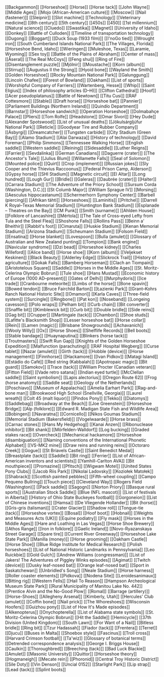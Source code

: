 [[Backgammon]]
[[Horseshoe]]
[[Horse]]
[[Horse tack]]
[[John Wayne]]
[[Middle Ages]]
[[Mojo (African-American culture)]]
[[Moscow]]
[[Nail (fastener)]]
[[Sleipnir]]
[[Slot machine]]
[[Technology]]
[[Veterinary medicine]]
[[8th century]]
[[5th century]]
[[450s]]
[[450]]
[[1st millennium]]
[[Natural science]]
[[Cluedo]]
[[Swastika]]
[[Magnet]]
[[University of Idaho]]
[[Donkey]]
[[Battle of Culloden]]
[[Timeline of transportation technology]]
[[Dugong]]
[[Boggart]]
[[Duck Soup (1933 film)]]
[[I'noGo tied]]
[[Wrought iron]]
[[South Cumberland Islands National Park]]
[[The Villages, Florida]]
[[Horseshoe Bend, Idaho]]
[[Wieringen]]
[[Muleshoe, Texas]]
[[Laramie, Wyoming]]
[[Sex toy]]
[[Battle of the Plains of Abraham]]
[[Center of mass]]
[[Åseral]]
[[The Real McCoys]]
[[Feng shui]]
[[Ring of Fire]]
[[Disentanglement puzzle]]
[[Mjölnir]]
[[Moustache]]
[[Korn (album)]]
[[Stirrup]]
[[Augustus II the Strong]]
[[Hyoid bone]]
[[Wayland the Smith]]
[[Golden Horseshoe]]
[[Rocky Mountain National Park]]
[[Galunggung]]
[[Lincoln Chafee]]
[[Forest of Bowland]]
[[Oakham]]
[[List of sports]]
[[Worshipful Company of Farriers]]
[[Wartenberg, Hesse]]
[[Whip]]
[[Saint Eligius]]
[[Index of philosophy articles (D–H)]]
[[Clifton Cathedral]]
[[Hoof]]
[[Acer pseudoplatanus]]
[[Battle of Newtown]]
[[Titu Cusi]]
[[RAF Cottesmore]]
[[Stable]]
[[Draft horse]]
[[Horseshoe bat]]
[[Pannier]]
[[Parliament Buildings (Northern Ireland)]]
[[Quindío Department]]
[[Barnstar]]
[[Horseshoe sandwich]]
[[Operation Horseshoe]]
[[Dolmabahçe Palace]]
[[Pliers]]
[[Tom Rolfe]]
[[Headstone]]
[[Omar Sívori]]
[[Hey Dude]]
[[Alexander Spotswood]]
[[List of unusual deaths]]
[[Jökulsárgljúfur National Park]]
[[Reticle]]
[[Goodyear Tire and Rubber Company]]
[[Ásbyrgi]]
[[Dreamcatcher]]
[[Tungsten carbide]]
[[City Stadium (Green Bay)]]
[[Alamo Stadium]]
[[Alai Darwaza]]
[[History of technology]]
[[David Foreman]]
[[Philip Simmons]]
[[Tennessee Walking Horse]]
[[English saddle]]
[[Western saddle]]
[[Reining]]
[[Sidesaddle]]
[[Luther Reigns]]
[[Farrier]]
[[Sevdalinka]]
[[German Canadians]]
[[Daguerre (crater)]]
[[The Ancestor's Tale]]
[[Julius Blum]]
[[Willamette Falls]]
[[Seal of Solomon]]
[[Mounted police]]
[[Quirt]]
[[Crop (implement)]]
[[Russian jokes]]
[[Sly Cooper and the Thievius Raccoonus]]
[[Federal Prison Camp, Alderson]]
[[Gypsy horse]]
[[SHI Stadium]]
[[Magnetic circuit]]
[[El Altar]]
[[Long hundred]]
[[Lough Gur]]
[[Bridle]]
[[Galeras]]
[[Daubrée (crater)]]
[[Halter]]
[[Carrara Stadium]]
[[The Adventure of the Priory School]]
[[Sursum Corda (Washington, D.C.)]]
[[St Columb Major]]
[[William Sprague IV]]
[[Morsing]]
[[Aesculus hippocastanum]]
[[Schermerhorn Symphony Center]]
[[Barbell (piercing)]]
[[Afrikan tähti]]
[[Horseshoes]]
[[Laminitis]]
[[Pritchel]]
[[Darrell K Royal–Texas Memorial Stadium]]
[[Huntington Bank Stadium]]
[[Esplanade – Theatres on the Bay]]
[[CM Punk]]
[[Smith (surname)]]
[[Ahlden House]]
[[Folklore of Lancashire]]
[[Mértola]]
[[The Tale of Cross-eyed Lefty from Tula and the Steel Flea]]
[[Shoshone Falls]]
[[Rollins Pass]]
[[Beinn a' Bheithir]]
[[Rabbit's foot]]
[[Cimaruta]]
[[Huskie Stadium]]
[[Kenan Memorial Stadium]]
[[Arizona Stadium]]
[[Scheumann Stadium]]
[[Folsom Field]]
[[Ensatina]]
[[Horse blanket]]
[[Lovespoon]]
[[Bulla (amulet)]]
[[Glossary of Australian and New Zealand punting]]
[[Tompion]]
[[Bank engine]]
[[Navicular syndrome]]
[[Dzi bead]]
[[Horseshoe kidney]]
[[Charles Willeford]]
[[Alice band]]
[[Horse shoe]]
[[Korn (album)]]
[[Veljekset Keskinen]]
[[Black Beauty]]
[[Alderley Edge]]
[[Slickrock Trail]]
[[History of agriculture]]
[[Gokak Falls]]
[[Bamberg Horseman]]
[[Clach an Tiompain]]
[[Aristotelous Square]]
[[Saddle]]
[[Horses in the Middle Ages]]
[[St. Moritz-Celerina Olympic Bobrun]]
[[Tule shoe]]
[[Hans Mustad]]
[[Economic history of Europe (1000 AD–present)]]
[[Gates of Delhi]]
[[Murphydoris]]
[[Ice trade]]
[[Cranbourne meteorite]]
[[Limbs of the horse]]
[[Bone spavin]]
[[Bowed tendon]]
[[Bruce Fairchild Barton]]
[[Łazienki Park]]
[[Grant–Kohrs Ranch National Historic Site]]
[[Omamori]]
[[Karla Caves]]
[[Three-field system]]
[[Surcingle]]
[[Ringbone]]
[[Pat kon]]
[[Noseband]]
[[Longeing cavesson]]
[[Polo wraps]]
[[Pelham bit]]
[[Curb chain]]
[[Bit converter]]
[[Snaffle bit]]
[[Kimblewick bit]]
[[Curb bit]]
[[Double bridle]]
[[Side reins]]
[[Gag bit]]
[[Crupper]]
[[Martingale (tack)]]
[[Chambon]]
[[Shoe studs]]
[[Lafitte's Blacksmith Shop]]
[[Lesser horseshoe bat]]
[[Horse collar]]
[[Rein]]
[[Lamen (magic)]]
[[Brisbane Showgrounds]]
[[Achavanich]]
[[Wooly Willy]]
[[Ox]]
[[Horse Shoes]]
[[Shelflife Records]]
[[Bell boots]]
[[Stable bandage]]
[[Huaynaputina]]
[[Blinkers (horse tack)]]
[[Troutmasters]]
[[Swift Run Gap]]
[[Knights of the Golden Horseshoe Expedition]]
[[Malfunction (parachuting)]]
[[RAF Hospital Wegberg]]
[[Curse tablet]]
[[Nazar (amulet)]]
[[Girth (tack)]]
[[Hobble (device)]]
[[Horse management]]
[[Finnhorse]]
[[Hackamore]]
[[Ivan Pidkov]]
[[Matagi Island]]
[[Estádio do Café]]
[[Red string (Kabbalah)]]
[[Apotropaic magic]]
[[Bit guard]]
[[Samokov]]
[[Trace (tack)]]
[[William Procter (Canadian veteran)]]
[[Fitton Field]]
[[Vade retro satana]]
[[Indian eyed turtle]]
[[McClellan saddle]]
[[Saint symbolism]]
[[Lapis alectorius]]
[[Oregon Route 62]]
[[Frog (horse anatomy)]]
[[Saddle seat]]
[[Geology of the Netherlands]]
[[Poschiavo]]
[[Museum of Appalachia]]
[[Amelia Earhart Park]]
[[Rag-and-bone man]]
[[Brookwood High School (Snellville, Georgia)]]
[[Laurel wreath]]
[[Colt 45 (malt liquor)]]
[[Pindos Pony]]
[[Tekko]]
[[Diatomys]]
[[Saddlebag]]
[[Broadway at the Beach]]
[[Joe Greenstein]]
[[Horseshoe Bridge]]
[[Alp (folklore)]]
[[Edward R. Madigan State Fish and Wildlife Area]]
[[Bobingen]]
[[Navaratna]]
[[Cornicello]]
[[Nikos Goumas Stadium]]
[[Memorial Stadium (Bakersfield)]]
[[Vogelwaarde]]
[[Horse brass]]
[[Carnac stones]]
[[Hans My Hedgehog]]
[[Kanai Anzen]]
[[Ribonuclease inhibitor]]
[[Bit shank]]
[[Mörfelden-Walldorf]]
[[Log bucking]]
[[Graded stakes race]]
[[Overcheck]]
[[Mechanical hackamore]]
[[Horseshoe (disambiguation)]]
[[Naming conventions of the International Phonetic Alphabet]]
[[VS-MK2 mine]]
[[Draw reins and running reins]]
[[Octoraro Creek]]
[[Gogue]]
[[St Briavels Castle]]
[[Saint Benedict Medal]]
[[Breastplate (tack)]]
[[Saddle]]
[[Bit ring]]
[[Ferrier]]
[[List of African-American inventors and scientists]]
[[Yamhill-Carlton AVA]]
[[Bit mouthpiece]]
[[Promazine]]
[[Pfitsch]]
[[Wigwam Motel]]
[[United States Pony Clubs]]
[[Jacob Riis Park]]
[[Nikolai Ladovsky]]
[[Koziołek Matołek]]
[[Shabrack]]
[[Scottish painted pebbles]]
[[Fifth-wheel coupling]]
[[Campo Pequeno Bullring]]
[[Touch piece]]
[[Cleveland Way]]
[[Rogers Field (Washington)]]
[[Pack saddle]]
[[Sagogn]]
[[Norton Priory]]
[[Basque rural sports]]
[[Australian Stock Saddle]]
[[Blue (NFL mascot)]]
[[List of festivals in Alberta]]
[[History of Ohio State Buckeyes football]]
[[Gorgoneion]]
[[List of Chinese inventions]]
[[Hamsa]]
[[De Vliegende Hollander]]
[[Bit (horse)]]
[[Gris-gris (talisman)]]
[[Crater Glacier]]
[[Shadow roll]]
[[Tongue-tie (tack)]]
[[Horseshoe vortex]]
[[Bosal]]
[[Hoof boot]]
[[Hobnail]]
[[Weights and Measures Acts (UK)]]
[[Equine podiatry]]
[[Fly mask]]
[[Horses in the Middle Ages]]
[[Hare and Loathing in Las Vegas]]
[[Horse Shoe Brewery]]
[[Athos Range]]
[[Iron in folklore]]
[[Gaelic Ireland]]
[[Novo-Ryazanskaya Street Garage]]
[[Spare tire]]
[[Current River Greenway]]
[[Horseshoe Lake State Park]]
[[Manilla (money)]]
[[Horse grooming]]
[[Oakham Castle]]
[[Horse Shoe]]
[[Blue Ridge Institute for Medical Research]]
[[Polish horseshoes]]
[[List of National Historic Landmarks in Pennsylvania]]
[[Leo Ruickbie]]
[[Gold Gulch]]
[[Andrew Williams (congressman)]]
[[List of Jakers! The Adventures of Piggley Winks episodes]]
[[Agimat]]
[[Twitch (device)]]
[[Dusky leaf-nosed bat]]
[[Orange leaf-nosed bat]]
[[Sport in Saskatchewan]]
[[Unbridled's Song]]
[[Neale Stadium]]
[[Horse harness]]
[[Roller coaster elements]]
[[Pidkova]]
[[Nodena Site]]
[[Leroidesanimaux]]
[[Bitting rig]]
[[Western Fells]]
[[Hail To Reason]]
[[Hampson Archeological Museum State Park]]
[[Rural Municipality of Manitou Lake No. 442]]
[[Prentice Alvin and the No-Good Plow]]
[[Romal]]
[[Barrage (artillery)]]
[[Horse-Shoes]]
[[Allegheny Arsenal]]
[[Kimberly, Utah]]
[[Hercules' Club (amulet)]]
[[Coffin bone]]
[[Nail prick]]
[[The Whoreshoes]]
[[Wisconsin Hoofers]]
[[Guizhou pony]]
[[List of How It's Made episodes]]
[[Alkenopterus]]
[[Onychopterella]]
[[List of Alabama state symbols]]
[[St. Moritz-Celerina Olympic Bobrun]]
[[Hit the Saddle]]
[[Hemicycle]]
[[37th Division (United Kingdom)]]
[[South Lawn]]
[[For Want of a Nail]]
[[Bitless bridle]]
[[Ring bit]]
[[Tzur Hadassah]]
[[Fiador (tack)]]
[[Frentera]]
[[Terret]]
[[Djucu]]
[[Buses in Malta]]
[[Shoebox style]]
[[Fascinus]]
[[Troll cross]]
[[Harvard Crimson football]]
[[Ta'wiz]]
[[Glossary of botanical terms]]
[[Detrended correspondence analysis]]
[[George I. Briggs House]]
[[Caulkin]]
[[Thoroughbred]]
[[Breeching (tack)]]
[[Bad Luck Blackie]]
[[Amulet]]
[[Masonic University]]
[[Quittor]]
[[Horseshoe theory]]
[[Hogmaneigh]]
[[Mecate rein]]
[[Phoronid]]
[[Central Troy Historic District]]
[[Sile Doty]]
[[Vin Denson]]
[[Uncial 0152]]
[[Starlight Park]]
[[Lip strap]]
[[Lead (tack)]]
[[Splint boots]]
